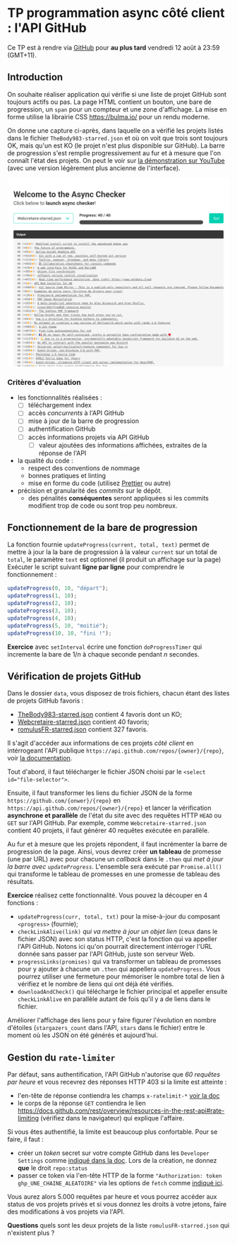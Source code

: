 # TP programmation async côté client : l'API GitHub

Ce TP est à rendre via [GitHub](https://github.com/) pour **au plus tard** vendredi 12 août à 23:59 (GMT+11).

## Introduction

On souhaite réaliser application qui vérifie si une liste de projet GitHub sont toujours actifs ou pas.
La page HTML contient un bouton, une bare de progression, un `span` pour un compteur et une zone d'affichage.
La mise en forme utilise la librairie CSS <https://bulma.io/> pour un rendu moderne.

On donne une capture ci-après, dans laquelle on a vérifié les projets listés dans le fichier `TheBody983-starred.json` et où on voit que trois sont toujours OK, mais qu'un est KO (le projet n'est plus disponible sur GitHub). La barre de progression s'est remplie progressivement au fur et à mesure que l'on connaît l'état des projets. On peut le voir sur [la démonstration sur YouTube](https://youtu.be/ya2Ju04_Q5M) (avec une version légèrement plus ancienne de l'interface).

![Screenshot appli](async-checker.png)

### Critères d'évaluation

- les fonctionnalités réalisées :
  - [ ] téléchargement index
  - [ ] accès _concurrents_ à l'API GitHub
  - [ ] mise à jour de la barre de progression
  - [ ] authentification GitHub
  - [ ] accès informations projets via API GitHub
    - [ ] valeur ajoutées des informations affichées, extraites de la réponse de l'API
- la qualité du code :
  - respect des conventions de nommage
  - bonnes pratiques et linting
  - mise en forme du code (utilisez [Prettier](https://marketplace.visualstudio.com/items?itemName=esbenp.prettier-vscode) ou autre)
- précision et granularité des _commits_ sur le dépôt.
  - des pénalités **conséquentes** seront appliquées si les commits modifient trop de code ou sont trop peu nombreux.

## Fonctionnement de la bare de progression

La fonction fournie `updateProgress(current, total, text)` permet de mettre à jour la la bare de progression à la valeur `current` sur un total de `total`, le paramètre `text` est optionnel (il produit un affichage sur la page)
Exécuter le script suivant **ligne par ligne** pour comprendre le fonctionnement :

```javascript
updateProgress(0, 10, "départ");
updateProgress(1, 10);
updateProgress(2, 10);
updateProgress(3, 10);
updateProgress(4, 10);
updateProgress(5, 10, "moitié");
updateProgress(10, 10, "fini !");
```

**Exercice** avec `setInterval` écrire une fonction `doProgressTimer` qui incremente la bare de $1/n$ à chaque seconde pendant $n$ secondes.

## Vérification de projets GitHub

Dans le dossier `data`, vous disposez de trois fichiers, chacun étant des listes de projets GitHub favoris :

- [TheBody983-starred.json](data/TheBody983-starred.json) contient 4 favoris dont un KO;
- [Webcretaire-starred.json](data/Webcretaire-starred.json) contient 40 favoris;
- [romulusFR-starred.json](data/romulusFR-starred.json) contient 327 favoris.

Il s'agit d'accéder aux informations de ces projets _côté client_ en intérrogeant l'API publique `https://api.github.com/repos/{owner}/{repo}`, voir [la documentation](https://docs.github.com/en/rest/reference/repos#get-a-repository).

Tout d'abord, il faut télécharger le fichier JSON choisi par le `<select id="file-selector">`.

Ensuite, il faut transformer les liens du fichier JSON de la forme `https://github.com/{onwer}/{repo}` en `https://api.github.com/repos/{owner}/{repo}` et lancer la vérification **asynchrone et parallèle** de l'état du site avec des requêtes HTTP `HEAD` ou `GET` sur l'API GitHub. Par exemple, comme `Webcretaire-starred.json` contient 40 projets, il faut générer 40 requêtes exécutée en parallèle.

Au fur et à mesure que les projets répondent, il faut incrémenter la barre de progression de la page. Ainsi, vous devrez créer **un tableau** de promesse (une par URL) avec pour chacune un _callback_ dans le `.then` qui _met à jour la barre avec `updateProgress`_. L'ensemble sera exécuté par `Promise.all()` qui transforme le tableau de promesses en une promesse de tableau des résultats.

**Exercice** réalisez cette fonctionnalité. Vous pouvez la découper en 4 fonctions :

- `updateProgress(curr, total, txt)` pour la mise-à-jour du composant `<progress>` (fournie);
- `checkLinkAlive(link)` _qui va mettre à jour un objet lien_ (ceux dans le fichier JSON) avec son status HTTP, c'est la fonction qui va appeller l'API GitHub. Notons ici qu'on pourrait directement intérroger l'URL donnée sans passer par l'API GitHub, juste son serveur Web.
- `progressLinks(promises)` qui va transformer un tableau de promesses pour y ajouter à chacune un `.then` qui appellera `updateProgress`. Vous pourrez utiliser une fermeture pour mémoriser le nombre total de lien à vérifiez et le nombre de liens qui ont déjà été vérifiés.
- `downloadAndCheck()` qui télécharge le fichier principal et appeller ensuite `checkLinkAlive` en parallèle autant de fois qu'il y a de liens dans le fichier.

Améliorer l'affichage des liens pour y faire figurer l'évolution en nombre d'étoiles (`stargazers_count` dans l'API, `stars` dans le fichier) entre le moment où les JSON on été générés et aujourd'hui.

## Gestion du `rate-limiter`

Par défaut, sans authentification, l'API GitHub n'autorise que _60 requêtes par heure_ et vous recevrez des réponses HTTP 403 si la limite est atteinte :

- l'en-tête de réponse contiendra les champs `x-ratelimit-*` [voir la doc](https://docs.github.com/en/rest/overview/resources-in-the-rest-api#rate-limit-http-headers)
- le corps de la réponse `GET` contiendra le lien <https://docs.github.com/rest/overview/resources-in-the-rest-api#rate-limiting> (vérifiez dans le navigateur) qui explique l'affaire.

Si vous êtes authentifié, la limite est beaucoup plus confortable. Pour se faire, il faut :

- créer un _token_ secret sur votre compte GitHub dans les `Developer Settings` comme [indiqué dans la doc](https://docs.github.com/en/authentication/keeping-your-account-and-data-secure/creating-a-personal-access-token). Lors de la création, ne donnez **que** le droit `repo:status`
- passer ce token via l'en-tête HTTP de la forme `"Authorization: token ghp_UNE_CHAINE_ALEATOIRE"` via les options de `fetch` comme [indiqué ici](https://docs.github.com/en/rest/guides/getting-started-with-the-rest-api#repositories).

Vous aurez alors 5.000 requêtes par heure et vous pourrez accéder aux status de vos projets privés et si vous donnez les droits à votre jetons, faire des modifications à vos projets via l'API.

**Questions** quels sont les deux projets de la liste `romulusFR-starred.json` qui n'existent plus ?
